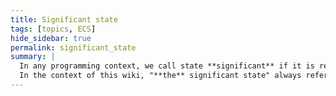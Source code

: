 ```yaml
---
title: Significant state
tags: [topics, ECS] 
hide_sidebar: true
permalink: significant_state
summary: |
  In any programming context, we call state **significant** if it is read from disk, written to disk and synchronized through the network.  
  In the context of this wiki, "**the** significant state" always refers to that part of the [cosmos](cosmos) that is **significant**.
---
```


